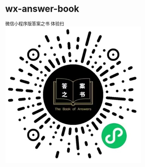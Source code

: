 # wx-answer-book
微信小程序版答案之书
体验扫
![Image text](https://github.com/sddacf/wx-answer-book/blob/main/example.jpg)
